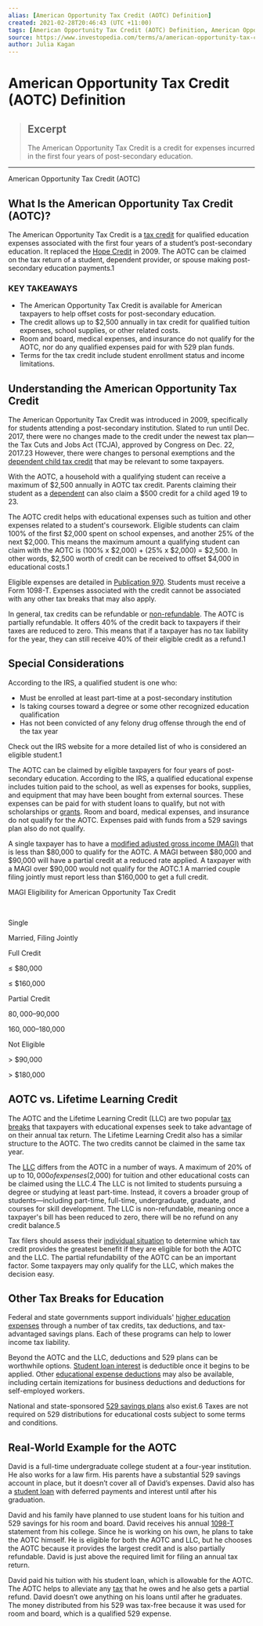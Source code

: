 ```yaml
---
alias: [American Opportunity Tax Credit (AOTC) Definition]
created: 2021-02-28T20:46:43 (UTC +11:00)
tags: [American Opportunity Tax Credit (AOTC) Definition, American Opportunity Tax Credit (AOTC)]
source: https://www.investopedia.com/terms/a/american-opportunity-tax-credit.asp
author: Julia Kagan
---
```


# American Opportunity Tax Credit (AOTC) Definition

> ## Excerpt
> The American Opportunity Tax Credit is a credit for expenses incurred in the first four years of post-secondary education.

---

American Opportunity Tax Credit (AOTC)
## What Is the American Opportunity Tax Credit (AOTC)?

The American Opportunity Tax Credit is a [tax credit](https://www.investopedia.com/terms/t/taxcredit.asp) for qualified education expenses associated with the first four years of a student’s post-secondary education. It replaced the [Hope Credit](https://www.investopedia.com/terms/h/hope-credit.asp) in 2009. The AOTC can be claimed on the tax return of a student, dependent provider, or spouse making post-secondary education payments.1

### KEY TAKEAWAYS

-   The American Opportunity Tax Credit is available for American taxpayers to help offset costs for post-secondary education.
-   The credit allows up to $2,500 annually in tax credit for qualified tuition expenses, school supplies, or other related costs.
-   Room and board, medical expenses, and insurance do not qualify for the AOTC, nor do any qualified expenses paid for with 529 plan funds.
-   Terms for the tax credit include student enrollment status and income limitations.

## Understanding the American Opportunity Tax Credit

The American Opportunity Tax Credit was introduced in 2009, specifically for students attending a post-secondary institution. Slated to run until Dec. 2017, there were no changes made to the credit under the newest tax plan—the Tax Cuts and Jobs Act (TCJA), approved by Congress on Dec. 22, 2017.23 However, there were changes to personal exemptions and the [dependent child tax credit](https://www.taxpolicycenter.org/briefing-book/what-tax-incentives-exist-higher-education) that may be relevant to some taxpayers.

With the AOTC, a household with a qualifying student can receive a maximum of $2,500 annually in AOTC tax credit. Parents claiming their student as a [dependent](https://www.investopedia.com/terms/d/dependent.asp) can also claim a $500 credit for a child aged 19 to 23.

The AOTC credit helps with educational expenses such as tuition and other expenses related to a student's coursework. Eligible students can claim 100% of the first $2,000 spent on school expenses, and another 25% of the next $2,000. This means the maximum amount a qualifying student can claim with the AOTC is (100% x $2,000) + (25% x $2,000) = $2,500. In other words, $2,500 worth of credit can be received to offset $4,000 in educational costs.1

Eligible expenses are detailed in [Publication 970](https://www.irs.gov/pub/irs-pdf/p970.pdf). Students must receive a Form 1098-T. Expenses associated with the credit cannot be associated with any other tax breaks that may also apply.

In general, tax credits can be refundable or [non-refundable](https://www.investopedia.com/terms/n/nonrefundabletaxcredit.asp). The AOTC is partially refundable. It offers 40% of the credit back to taxpayers if their taxes are reduced to zero. This means that if a taxpayer has no tax liability for the year, they can still receive 40% of their eligible credit as a refund.1

## Special Considerations

According to the IRS, a qualified student is one who:

-   Must be enrolled at least part-time at a post-secondary institution
-   Is taking courses toward a degree or some other recognized education qualification
-   Has not been convicted of any felony drug offense through the end of the tax year

Check out the IRS website for a more detailed list of who is considered an eligible student.1

The AOTC can be claimed by eligible taxpayers for four years of post-secondary education. According to the IRS, a qualified educational expense includes tuition paid to the school, as well as expenses for books, supplies, and equipment that may have been bought from external sources. These expenses can be paid for with student loans to qualify, but not with scholarships or [grants](https://www.investopedia.com/terms/g/grant.asp). Room and board, medical expenses, and insurance do not qualify for the AOTC. Expenses paid with funds from a 529 savings plan also do not qualify.

A single taxpayer has to have a [modified adjusted gross income (MAGI)](https://www.investopedia.com/terms/m/magi.asp) that is less than $80,000 to qualify for the AOTC. A MAGI between $80,000 and $90,000 will have a partial credit at a reduced rate applied. A taxpayer with a MAGI over $90,000 would not qualify for the AOTC.1 A married couple filing jointly must report less than $160,000 to get a full credit.

MAGI Eligibility for American Opportunity Tax Credit

 

Single

Married, Filing Jointly

Full Credit

≤ $80,000

≤ $160,000

Partial Credit

$80,000–$90,000

$160,000–$180,000

Not Eligible

\> $90,000

\> $180,000

## AOTC vs. Lifetime Learning Credit

The AOTC and the Lifetime Learning Credit (LLC) are two popular [tax breaks](https://www.investopedia.com/financial-edge/0312/tax-credits-that-can-get-you-a-refund.aspx) that taxpayers with educational expenses seek to take advantage of on their annual tax return. The Lifetime Learning Credit also has a similar structure to the AOTC. The two credits cannot be claimed in the same tax year.

The [LLC](https://www.investopedia.com/terms/l/lifelearningcredit.asp) differs from the AOTC in a number of ways. A maximum of 20% of up to $10,000 of expenses ($2,000) for tuition and other educational costs can be claimed using the LLC.4 The LLC is not limited to students pursuing a degree or studying at least part-time. Instead, it covers a broader group of students—including part-time, full-time, undergraduate, graduate, and courses for skill development. The LLC is non-refundable, meaning once a taxpayer's bill has been reduced to zero, there will be no refund on any credit balance.5

Tax filers should assess their [individual situation](https://www.investopedia.com/terms/i/individual-tax-return.asp) to determine which tax credit provides the greatest benefit if they are eligible for both the AOTC and the LLC. The partial refundability of the AOTC can be an important factor. Some taxpayers may only qualify for the LLC, which makes the decision easy.

## Other Tax Breaks for Education

Federal and state governments support individuals' [higher education expenses](https://www.irs.gov/newsroom/tax-benefits-for-education-information-center) through a number of tax credits, tax deductions, and tax-advantaged savings plans. Each of these programs can help to lower income tax liability.

Beyond the AOTC and the LLC, deductions and 529 plans can be worthwhile options. [Student loan interest](https://www.investopedia.com/terms/s/slid.asp) is deductible once it begins to be applied. Other [educational expense deductions](https://www.investopedia.com/personal-finance/costs-going-back-school-adult/) may also be available, including certain itemizations for business deductions and deductions for self-employed workers.

National and state-sponsored [529 savings plans](https://www.investopedia.com/terms/1/529-savings-plan.asp) also exist.6 Taxes are not required on 529 distributions for educational costs subject to some terms and conditions.

## Real-World Example for the AOTC

David is a full-time undergraduate college student at a four-year institution. He also works for a law firm. His parents have a substantial 529 savings account in place, but it doesn’t cover all of David’s expenses. David also has a [student loan](https://www.investopedia.com/student-loans-4689727) with deferred payments and interest until after his graduation.

David and his family have planned to use student loans for his tuition and 529 savings for his room and board. David receives his annual [1098-T](https://www.irs.gov/forms-pubs/about-form-1098-t) statement from his college. Since he is working on his own, he plans to take the AOTC himself. He is eligible for both the AOTC and LLC, but he chooses the AOTC because it provides the largest credit and is also partially refundable. David is just above the required limit for filing an annual tax return.

David paid his tuition with his student loan, which is allowable for the AOTC. The AOTC helps to alleviate any [tax](https://www.investopedia.com/terms/i/incometax.asp) that he owes and he also gets a partial refund. David doesn’t owe anything on his loans until after he graduates. The money distributed from his 529 was tax-free because it was used for room and board, which is a qualified 529 expense.
